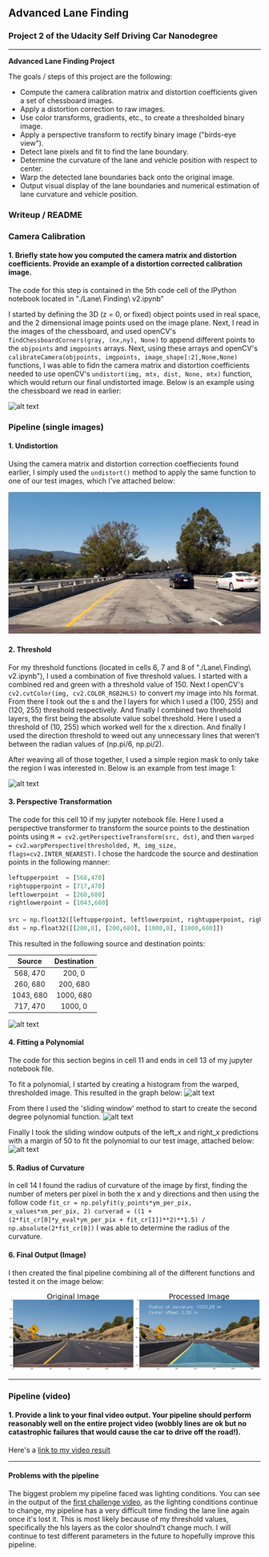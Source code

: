 ## Advanced Lane Finding
### Project 2 of the Udacity Self Driving Car Nanodegree

---

**Advanced Lane Finding Project**

The goals / steps of this project are the following:

* Compute the camera calibration matrix and distortion coefficients given a set of chessboard images.
* Apply a distortion correction to raw images.
* Use color transforms, gradients, etc., to create a thresholded binary image.
* Apply a perspective transform to rectify binary image ("birds-eye view").
* Detect lane pixels and fit to find the lane boundary.
* Determine the curvature of the lane and vehicle position with respect to center.
* Warp the detected lane boundaries back onto the original image.
* Output visual display of the lane boundaries and numerical estimation of lane curvature and vehicle position.

[//]: # (Image References)

[image1]: .undistorted_readme.png "Undistorted"
[image2]: ./test_images/test1.jpg "Road Transformed"
[image3]: .threshold.png "Binary Example"
[image4]: .warped_img_lane_line2.png "Warp Example"
[image5]: .sliding_window.png "Sliding Window"
[image6]: .fit_poly.png "Fit Polynomial"
[image7]: ./hist_lane_line2.png "Histogram"
[image8]: ./processed_example.png "Example"
[video1]: ./project_video_output.mp4 "Video"


### Writeup / README

### Camera Calibration

#### 1. Briefly state how you computed the camera matrix and distortion coefficients. Provide an example of a distortion corrected calibration image.

The code for this step is contained in the 5th code cell of the IPython notebook located in "./Lane\ Finding\ v2.ipynb"

I started by defining the 3D (z = 0, or fixed) object points used in real space, and the 2 dimensional image points used on the image plane. Next, I read in the images of the chessboard, and used openCV's `findChessboardCorners(gray, (nx,ny), None)` to append different points to the `objpoints` and `imgpoints` arrays.  Next, using these arrays and openCV's `calibrateCamera(objpoints, imgpoints, image_shape[:2],None,None)` functions, I was able to fidn the camera matrix and distortion coefficients needed to use openCV's `undistort(img, mtx, dist, None, mtx)` function, which would return our final undistorted image. Below is an example using the chessboard we read in earlier:


![alt text][image1]

### Pipeline (single images)

#### 1. Undistortion

Using the camera matrix and distortion correction coeffiecients found earlier, I simply used the `undistort()` method to apply the same function to one of our test images, which I've attached below:

![alt text][image2]

#### 2. Threshold

For my threshold functions (located in cells 6, 7 and 8 of "./Lane\ Finding\ v2.ipynb"), I used a combination of five threshold values. I started with a combined red and green with a threshold value of 150. Next I openCV's `cv2.cvtColor(img, cv2.COLOR_RGB2HLS)` to convert my image into hls format. From there I took out the s and the l layers for which I used a (100, 255) and (120, 255) threshold respectively. And finally I combined two threhsold layers, the first being the absolute value sobel threshold. Here I used a threshold of (10, 255) which worked well for the x direction. And finally I used the direction threshold to weed out any unnecessary lines that weren't between the radian values of (np.pi/6, np.pi/2). 

After weaving all of those together, I used a simple region mask to only take the region I was interested in. Below is an example from test image 1:

![alt text][image3]

#### 3. Perspective Transformation

The code for this cell 10 if my jupyter notebook file. Here I used a perspective transformer to transform the source points to the destination points using `M = cv2.getPerspectiveTransform(src, dst)`, and then `warped = cv2.warpPerspective(thresholded, M, img_size, flags=cv2.INTER_NEAREST)`. I chose the hardcode the source and destination points in the following manner:

```python
leftupperpoint  = [568,470]
rightupperpoint = [717,470]
leftlowerpoint  = [260,680]
rightlowerpoint = [1043,680]

src = np.float32([leftupperpoint, leftlowerpoint, rightupperpoint, rightlowerpoint])
dst = np.float32([[200,0], [200,680], [1000,0], [1000,680]])
```

This resulted in the following source and destination points:

| Source        | Destination   | 
|:-------------:|:-------------:| 
| 568, 470      | 200, 0        | 
| 260, 680      | 200, 680      |
| 1043, 680     | 1000, 680     |
| 717, 470      | 1000, 0       |



![alt text][image4]

#### 4. Fitting a Polynomial

The code for this section begins in cell 11 and ends in cell 13 of my jupyter notebook file.

To fit a polynomial, I started by creating a histogram from the warped, thresholded image. This resulted in the graph below:
![alt text][image7]

From there I used the 'sliding window' method to start to create the second degree polynomial function.
![alt text][image5]

Finally I took the sliding window outputs of the left_x and right_x predictions with a margin of 50 to fit the polynomial to our test image, attached below:
![alt text][image6]

#### 5. Radius of Curvature

In cell 14 I found the radius of curvature of the image by first, finding the number of meters per pixel in both the x and y directions and then using the follow code `fit_cr = np.polyfit(y_points*ym_per_pix, x_values*xm_per_pix, 2)
                                           curverad = ((1 + (2*fit_cr[0]*y_eval*ym_per_pix + fit_cr[1])**2)**1.5) / np.absolute(2*fit_cr[0])` I was able to determine the radius of the curvature.

#### 6. Final Output (Image)

I then created the final pipeline combining all of the different functions and tested it on the image below:

![alt text][image8]

---

### Pipeline (video)

#### 1. Provide a link to your final video output.  Your pipeline should perform reasonably well on the entire project video (wobbly lines are ok but no catastrophic failures that would cause the car to drive off the road!).

Here's a [link to my video result](./project_video_output.mp4)

---


#### Problems with the pipeline

The biggest problem my pipeline faced was lighting conditions. You can see in the output of the [first challenge video](./challenge_video_output1.mp4), as the lighting conditions continue to change, my pipeline has a very difficult time finding the lane line again once it's lost it. This is most likely because of my threshold values, specifically the hls layers as the color shoulnd't change much. I will continue to test different parameters in the future to hopefully improve this pipeline.
